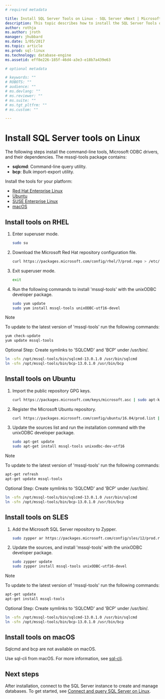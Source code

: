 ```yaml
---
# required metadata

title: Install SQL Server Tools on Linux - SQL Server vNext | Microsoft Docs
description: This topic describes how to install the SQL Server Tools on Linux.
author: rothja 
ms.author: jroth 
manager: jhubbard
ms.date: 1/05/2017
ms.topic: article
ms.prod: sql-linux
ms.technology: database-engine
ms.assetid: eff8e226-185f-46d4-a3e3-e18b7a439e63

# optional metadata

# keywords: ""
# ROBOTS: ""
# audience: ""
# ms.devlang: ""
# ms.reviewer: ""
# ms.suite: ""
# ms.tgt_pltfrm: ""
# ms.custom: ""

---
```

# Install SQL Server tools on Linux

The following steps install the command-line tools, Microsoft ODBC drivers, and their dependencies. The mssql-tools package contains:

- **sqlcmd**: Command-line query utility.
- **bcp**: Bulk import-export utility.

Install the tools for your platform:

- [Red Hat Enterprise Linux](#RHEL)
- [Ubuntu](#ubuntu)
- [SUSE Enterprise Linux](#SLES)
- [macOS](#macos)

## <a name="RHEL">Install tools on RHEL</a>

1. Enter superuser mode.

   ```bash
   sudo su
   ```

1. Download the Microsoft Red Hat repository configuration file.

   ```bash
   curl https://packages.microsoft.com/config/rhel/7/prod.repo > /etc/yum.repos.d/msprod.repo
   ```

1. Exit superuser mode.

   ```bash
   exit
   ```

1. Run the following commands to install 'mssql-tools' with the unixODBC developer package.

   ```bash
   sudo yum update
   sudo yum install mssql-tools unixODBC-utf16-devel
   ```

> [!Note] 
> To update to the latest version of 'mssql-tools' run the following commands:
>    ```bash
>   yum check-update
>   yum update mssql-tools
>   ```

Optional Step: Create symlinks to 'SQLCMD' and 'BCP' under /usr/bin/.

   ```bash
   ln -sfn /opt/mssql-tools/bin/sqlcmd-13.0.1.0 /usr/bin/sqlcmd 
   ln -sfn /opt/mssql-tools/bin/bcp-13.0.1.0 /usr/bin/bcp
   ```


## <a name="ubuntu">Install tools on Ubuntu</a>

1. Import the public repository GPG keys.

   ```bash
   curl https://packages.microsoft.com/keys/microsoft.asc | sudo apt-key add -
   ```

1. Register the Microsoft Ubuntu repository.

   ```bash
   curl https://packages.microsoft.com/config/ubuntu/16.04/prod.list | sudo tee /etc/apt/sources.list.d/msprod.list
   ```

1. Update the sources list and run the installation command with the unixODBC developer package.

   ```bash
   sudo apt-get update 
   sudo apt-get install mssql-tools unixodbc-dev-utf16
   ```

> [!Note] 
> To update to the latest version of 'mssql-tools' run the following commands:
>    ```bash
>   apt-get refresh
>   apt-get update mssql-tools
>   ```

Optional Step: Create symlinks to 'SQLCMD' and 'BCP' under /usr/bin/.

   ```bash
   ln -sfn /opt/mssql-tools/bin/sqlcmd-13.0.1.0 /usr/bin/sqlcmd 
   ln -sfn /opt/mssql-tools/bin/bcp-13.0.1.0 /usr/bin/bcp
   ```

## <a name="SLES">Install tools on SLES</a>


1. Add the Microsoft SQL Server repository to Zypper.

   ```bash
   sudo zypper ar https://packages.microsoft.com/config/sles/12/prod.repo 
   ```

1. Update the sources, and install 'mssql-tools' with the unixODBC developer package.

   ```bash
   sudo zypper update
   sudo zypper install mssql-tools unixODBC-utf16-devel
   ```

> [!Note] 
> To update to the latest version of 'mssql-tools' run the following commands:
>    ```bash
>   apt-get update 
>   apt-get install mssql-tools 
>   ```

Optional Step: Create symlinks to 'SQLCMD' and 'BCP' under /usr/bin/.

   ```bash
   ln -sfn /opt/mssql-tools/bin/sqlcmd-13.0.1.0 /usr/bin/sqlcmd 
   ln -sfn /opt/mssql-tools/bin/bcp-13.0.1.0 /usr/bin/bcp
   ```


## <a name="macos">Install tools on macOS</a>

Sqlcmd and bcp are not available on macOS. 

Use sql-cli from macOS. For more information, see [sql-cli](https://www.npmjs.com/package/sql-cli).  

## Next steps

After installation, connect to the SQL Server instance to create and manage databases. To get started, see [Connect and query SQL Server on Linux](sql-server-linux-connect-and-query-sqlcmd.md).

